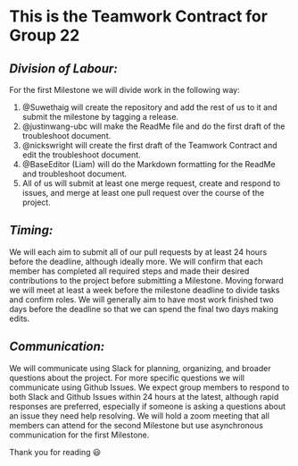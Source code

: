 
# **This is the Teamwork Contract for Group 22**
## *Division of Labour:*
For the first Milestone we will divide work in the following way: 
1. @Suwethaig will create the repository and add the rest of us to it and submit the milestone by tagging a release.
2. @justinwang-ubc will make the ReadMe file and do the first draft of the troubleshoot document.
3. @nickswright will create the first draft of the Teamwork Contract and edit the troubleshoot document.
4. @BaseEditor \(Liam\) will do the Markdown formatting for the ReadMe and troubleshoot document.
5. All of us will submit at least one merge request, create and respond to issues, and merge at least one pull request over the course of the project.

## *Timing:*
We will each aim to submit all of our pull requests by at least 24 hours before the deadline, although ideally more. We will confirm that each member has completed all required steps and made their desired contributions to the project before submitting a Milestone. Moving forward we will meet at least a week before the milestone deadline to divide tasks and confirm roles. We will generally aim to have most work finished two days before the deadline so that we can spend the final two days making edits.

## *Communication:*
We will communicate using Slack for planning, organizing, and broader questions about the project. For more specific questions we will communicate using Github Issues. We expect group members to respond to both Slack and Github Issues within 24 hours at the latest, although rapid responses are preferred, especially if someone is asking a questions about an issue they need help resolving. We will hold a zoom meeting that all members can attend for the second Milestone but use asynchronous communication for the first Milestone. 

Thank you for reading 😃

